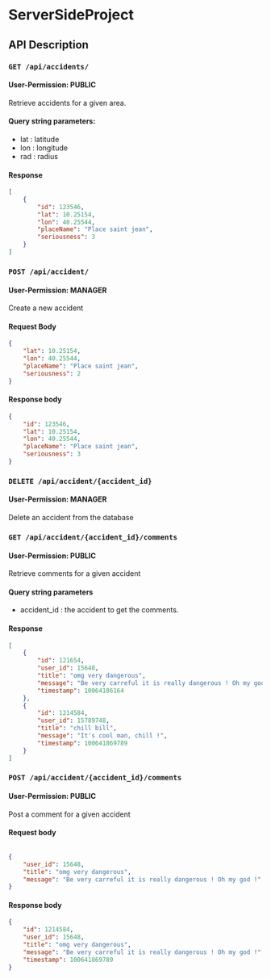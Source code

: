 # ServerSideProject

## API Description

### `GET /api/accidents/`

#### User-Permission: **PUBLIC**
Retrieve accidents for a given area.

#### Query string parameters:
- lat : latitude
- lon : longitude
- rad : radius
 
#### Response
```json
[
    { 
        "id": 123546,
        "lat": 10.25154,
        "lon": 40.25544,
        "placeName": "Place saint jean",
        "seriousness": 3
    }
]
```

### `POST /api/accident/`

#### User-Permission: **MANAGER**
Create a new accident

#### Request Body

```json
{ 
    "lat": 10.25154,
    "lon": 40.25544,
    "placeName": "Place saint jean",
    "seriousness": 2
}
```

#### Response body

```json
{ 
    "id": 123546,
    "lat": 10.25154,
    "lon": 40.25544,
    "placeName": "Place saint jean",
    "seriousness": 3
}
```

### `DELETE /api/accident/{accident_id}`
#### User-Permission: **MANAGER**
Delete an accident from the database

### `GET /api/accident/{accident_id}/comments`
#### User-Permission: **PUBLIC**

Retrieve comments for a given accident

#### Query string parameters
- accident_id : the accident to get the comments.

#### Response
```json
[
    {
        "id": 121654,
        "user_id": 15648,
        "title": "omg very dangerous",
        "message": "Be very carreful it is really dangerous ! Oh my god !",
        "timestamp": 10064186164
    },
    {
        "id": 1214584,
        "user_id": 15789748,
        "title": "chill bill",
        "message": "It's cool man, chill !",
        "timestamp": 100641869789
    }
]
```

### `POST /api/accident/{accident_id}/comments`
#### User-Permission: **PUBLIC**

Post a comment for a given accident

#### Request body

```json

{
    "user_id": 15648,
    "title": "omg very dangerous",
    "message": "Be very carreful it is really dangerous ! Oh my god !"
}

```

#### Response body
```json
{
    "id": 1214584,
    "user_id": 15648,
    "title": "omg very dangerous",
    "message": "Be very carreful it is really dangerous ! Oh my god !",
    "timestamp": 100641869789
}
```
